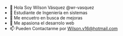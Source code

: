 - 👋 Hola Soy Wilson Vásquez @wr-vasquez
- 👀 Estudiante de Ingeniería en sistemas 
- 🌱 Me encuetro en busca de mejoras
- 💞️ Me apasiona el desarrolo web
- 📫 Pueden Contactarme por Wilson.v16@hotmail.com 

<!---
wr-vasquez/wr-vasquez is a ✨ special ✨ repository because its `README.md` (this file) appears on your GitHub profile.
You can click the Preview link to take a look at your changes.
--->

